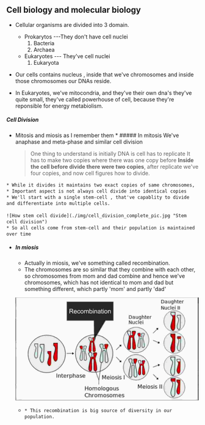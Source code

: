 ## Cell biology and molecular biology

* Cellular organisms are divided into 3 domain.
  * Prokarytos   ---They don't have cell nuclei
    1. Bacteria
    2. Archaea
  * Eukaryotes  --- They've cell nuclei
    1. Eukaryota

* Our cells contains nucleus , inside that we've chromosomes and inside
those chromosomes our DNAs reside.

* In Eukaryotes, we've mitocondria, and they've their own dna's they've quite small,
they've called powerhouse of cell, because they're reponsible for energy metabiolism.

##### Cell Division
  *  Mitosis and miosis as I remember them
    * ##### In mitosis
      We've anaphase and meta-phase and similar cell division
      > One thing to understand is initially  DNA is cell has to replicate
      It has to make two copies where there was one copy before
      **Inside the cell before divide there were two copies**, after replicate we've
      four copies, and now cell figures how to divide.

    * While it divides it maintains two exact copies of same chromosomes,
    * Important aspect is not always cell divide into identical copies
    * We'll start with a single stem-cell , that've capablity to divide and differentiate into multiple cells.

    ![How stem cell divide](./img/cell_division_complete_pic.jpg "Stem cell division")
    * So all cells come from stem-cell and their population is maintained over time

  * ##### In miosis

    * Actually in miosis, we've something called recombination.
    * The chromosomes are so similar that they combine with each other, so chromosomes from mom and dad combine and hence we've chromosomes, which has not identical to mom and dad but something different, which partly 'mom' and partly 'dad'

    ![Miosis](./img/miosis.jpg "miosis")

    *     * This recombination is big source of diversity in our population.
